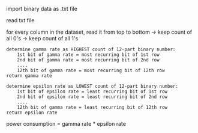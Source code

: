 import binary data as .txt file

read txt file

for every column in the dataset, read it from top to bottom
    -> keep count of all 0's
    -> keep count of all 1's

    determine gamma rate as HIGHEST count of 12-part binary number:
        1st bit of gamma rate = most recurring bit of 1st row
        2nd bit of gamma rate = most recurring bit of 2nd row
        ....
        12th bit of gamma rate = most recurring bit of 12th row
    return gamma rate

    determine epsilon rate as LOWEST count of 12-part binary number:
        1st bit of epsilon rate = least recurring bit of 1st row
        2nd bit of epsilon rate = least recurring bit of 2nd row
        ....
        12th bit of gamma rate = least recurring bit of 12th row
    return epsilon rate


power consumption = gamma rate * epsilon rate
